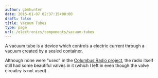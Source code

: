 ```yaml
---
author: gbmhunter
date: 2015-01-07 02:37:15+00:00
draft: false
title: Vacuum Tubes
type: page
url: /electronics/components/vacuum-tubes
---
```


A vacuum tube is a device which controls a electric current through a vacuum created by a sealed container.




Although none were "used" in the [Columbus Radio project](http://blog.mbedded.ninja/electronics/projects/columbus-radio), the radio itself still had some beautiful valves in it (which I left in even though the valve circuitry is not used).

